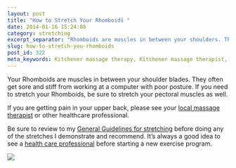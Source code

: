 ```yaml
---
layout: post
title: "How to Stretch Your Rhomboids "
date: 2014-01-16 15:24:08
category: stretching
excerpt_separator: "Rhomboids are muscles in between your shoulders. They get sore and stiff from working at a computer with poor posture."
slug: how-to-stretch-you-rhomboids
post_id: 322
meta_keywords: Kitchener massage therapy, Kitchener massage therapist, massage therapist Kitchener , massage therapy Kitchener, Kitchener registered massage therapy, Kitchener registered massage therapist, registered massage therapist Kitchener , registered massage therapy Kitchener, Deep tissue massage, massage, sports massage, Kitchener sports massage, massage therapy, massage therapist, registered massage therapist, registered massage therapy, stretching, stretching, stretch rhomboid, how to stretch rhomboid 
---
```

<p>Your Rhomboids are muscles in between your shoulder blades. They often get sore and stiff from working at a computer with poor posture. If you need to stretch your Rhomboids, be sure to stretch your pectoral muscles as well.

</p>

<p>If you are getting pain in your upper back, please see your <a href="{{site.url}}/about/index.html">local massage therapist</a> or other healthcare professional.</p>

<p>Be sure to review to my <a href="{{site.url}}/stretching/general-guidelines-for-stretching/index.html">General Guidelines for stretching</a> before doing any of the stretches I demonstrate and recommend. It’s always a good idea to see a <a href="{{site.url}}/generalmassagetherapy/governance-of-massage-therapy/index.html">health care professional</a> before starting a new exercise program.</p>

<div class="entry-image">
	<a href="https://www.youtube.com/watch?v=W67Z13XT-50" data-lightbox="iframe">
	<img src="https://img.youtube.com/vi/W67Z13XT-50/0.jpg" frameborder="0">
	</a>
</div>
